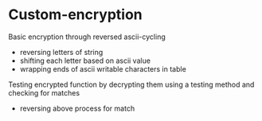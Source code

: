 # Custom-encryption

Basic encryption through reversed ascii-cycling

  - reversing letters of string
  - shifting each letter based on ascii value
  - wrapping ends of ascii writable characters in table
  
Testing encrypted function by decrypting them using a testing method and checking for matches
  - reversing above process for match
  
  
